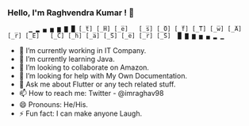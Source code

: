 ### Hello, I'm Raghvendra Kumar ! 👋
          ▁ ▂ ▄ ▅ ▆ ▇ █ [̲̅t] [̲̅H] [̲̅e]   [̲̅s] [̲̅O] [̲̅f] [̲̅T] [̲̅w] [̲̅A] [̲̅r] [̲̅E]   [̲̅C] [̲̅h] [̲̅a] [̲̅S] [̲̅e] [̲̅r] [̲̅S]  █ ▇ ▆ ▅ ▄ ▂ ▁
- 🔭 I’m currently working in IT Company.
- 🌱 I’m currently learning Java.
- 👯 I’m looking to collaborate on Amazon.
- 🤔 I’m looking for help with My Own Documentation.
- 💬 Ask me about Flutter or any tech related stuff.
- 📫 How to reach me: Twitter - @imraghav98
- 😄 Pronouns: He/His.
- ⚡ Fun fact: I can make anyone Laugh.
